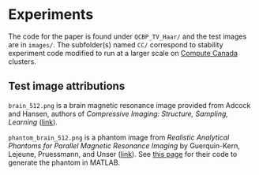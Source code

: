 # Experiments

The code for the paper is found under `QCBP_TV_Haar/` and the test images are in `images/`. The subfolder(s) named `CC/` correspond to stability experiment code modified to run at a larger scale on [Compute Canada](https://www.computecanada.ca/) clusters.


## Test image attributions

`brain_512.png` is a brain magnetic resonance image provided from Adcock and Hansen, authors of *Compressive Imaging: Structure, Sampling, Learning* ([link](https://doi.org/10.1017/9781108377447)).

`phantom_brain_512.png` is a phantom image from *Realistic Analytical Phantoms for Parallel Magnetic Resonance Imaging* by Guerquin-Kern, Lejeune, Pruessmann, and Unser ([link](https://doi.org/10.1109/TMI.2011.2174158)). See [this page](http://bigwww.epfl.ch/algorithms/mriphantom/) for their code to generate the phantom in MATLAB.
